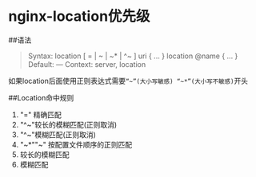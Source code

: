 # nginx-location优先级

##语法
>Syntax:	location [ = | ~ | ~* | ^~ ] uri { ... }
>location @name { ... }
>Default:	—
>Context:	server, location

如果location后面使用正则表达式需要` “~”(大小写敏感) “~*”(大小写不敏感) `开头



##Location命中规则
1. "=" 精确匹配
2. "^~"较长的模糊匹配(正则取消)
3. "^~"模糊匹配(正则取消)
4. "~*""~" 按配置文件顺序的正则匹配
5. 较长的模糊匹配
6. 模糊匹配



